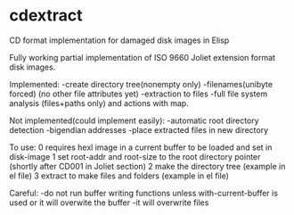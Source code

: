 # cdextract
CD format implementation for damaged disk images in Elisp

Fully working partial implementation of ISO 9660 Joliet extension format disk images.

Implemented:
 -create directory tree(nonempty only)
 -filenames(unibyte forced) (no other file attributes yet)
 -extraction to files
 -full file system analysis (files+paths only) and actions with map.

Not implemented(could implement easily):
 -automatic root directory detection
 -bigendian addresses
 -place extracted files in new directory
 
To use:
0 requires hexl image in a current buffer to be loaded and set in disk-image
1 set root-addr and root-size to the root directory pointer (shortly after CD001 in Joliet section)
2 make the directory tree (example in el file)
3 extract to make files and folders (example in el file)

Careful:
 -do not run buffer writing functions unless with-current-buffer is used or it will overwite the buffer
 -it will overwrite files
